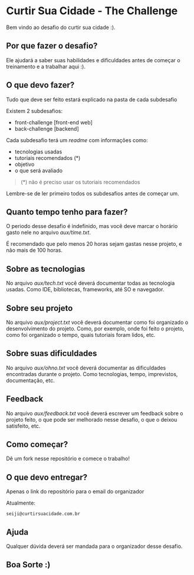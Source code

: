 # Curtir Sua Cidade - The Challenge

Bem vindo ao desafio do curtir sua cidade :). 

## Por que fazer o desafio?

Ele ajudará a saber suas habilidades e dificuldades 
antes de começar o treinamento e a trabalhar aqui :).

## O que devo fazer?

Tudo que deve ser feito estará explicado na pasta de cada
subdesafio

Existem 2 subdesafios: 
 * front-challenge [front-end web]
 * back-challenge [backend]

Cada subdesafio terá um *readme* com informações como:
 * tecnologias usadas
 * tutoriais recomendados (*)
 * objetivo
 * o que será avaliado

> (*) não é preciso usar os tutoriais recomendados

Lembre-se de ler primeiro todos os subdesafios antes de 
começar um.

## Quanto tempo tenho para fazer?

O periodo desse desafio é indefinido, mas você deve marcar
o horário gasto nele no arquivo *aux/time.txt*.

É recomendado que pelo menos 20 horas sejam gastas nesse
projeto, e não mais de 100 horas.

## Sobre as tecnologias

No arquivo *aux/tech.txt* você deverá documentar todas as 
tecnologia usadas. Como IDE, bibliotecas, frameworks, 
até SO e navegador.

## Sobre seu projeto

No arquivo *aux/project.txt* você deverá documentar como
foi organizado o desenvolvimento do projeto. Como, 
por exemplo, onde foi feito o projeto, 
como foi organizado o tempo, quais tutoriais foram lidos, 
etc.

## Sobre suas dificuldades

No arquivo *aux/ohno.txt* você deverá documentar as 
dificuldades encontradas durante o projeto. Como tecnologias,
tempo, imprevistos, documentação, etc.

## Feedback

No arquivo *aux/feedback.txt* você deverá escrever um 
feedback sobre o projeto feito, o que pode ser melhorado
nesse desafio, o que o deixou satisfeito, etc.

## Como começar?

Dê um fork nesse repositório e comece o trabalho!

## O que devo entregar?

Apenas o link do repositório para o email do organizador

Atualmente:

```
seiji@curtirsuacidade.com.br
```

## Ajuda

Qualquer dúvida deverá ser mandada para o organizador 
desse desafio.

## Boa Sorte :)
